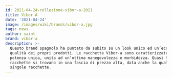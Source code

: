 ```yaml
---
id: 2021-04-24-collezione-vibor-a-2021
title: Vibor-A
date: '2021-04-24'
image: /images/wiki/brands/vibor-a.jpg
tags: news
author: saint
brand: vibor-a
description: >-
  Questo brand spagnolo ha puntato da subito su un look unico ed un’eccellente
  qualità dei propri prodotti. Le racchette Vibor-a sono caratterizzate da una
  potenza unica, unita ad un’ottima manegevolezza e morbidezza. Quasi tutte le
  racchette si trovano in una fascia di prezzo alta, data anche la qualità delle
  singole racchette. 
---
```

